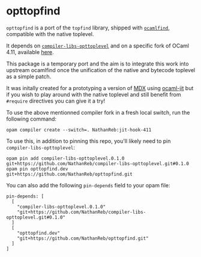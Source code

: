# opttopfind

`opttopfind` is a port of the `topfind` library, shipped with
[`ocamlfind`](https://github.com/ocaml/ocamlfind), compatible with the native toplevel.

It depends on [`compiler-libs-opttoplevel`](https://github.com/NathanReb/compiler-libs-opttoplevel)
and on a specific fork of OCaml 4.11, available
[here](https://github.com/NathanReb/ocaml/tree/jit-hook-411).

This package is a temporary port and the aim is to integrate this work into upstream ocamlfind
once the unification of the native and bytecode toplevel as a simple patch.

It was initally created for a prototyping a version of [MDX](https://github.com/realworldocaml/mdx)
using [ocaml-jit](https://github.com/NathanReb/ocaml-jit) but if you wish to play around with the
native toplevel and still benefit from `#require` directives you can give it a try!

To use the above mentionned compiler fork in a fresh local switch, run the following command:
```
opam compiler create --switch=. NathanReb:jit-hook-411
```

To use this, in addition to pinning this repo, you'll likely need to pin
`compiler-libs-opttoplevel`:
```
opam pin add compiler-libs-opttoplevel.0.1.0 git+https://github.com/NathanReb/compiler-libs-opttoplevel.git#0.1.0
opam pin opttopfind.dev git+https://github.com/NathanReb/opttopfind.git
```

You can also add the following `pin-depends` field to your opam file:
```
pin-depends: [
  [
    "compiler-libs-opttoplevel.0.1.0"
    "git+https://github.com/NathanReb/compiler-libs-opttoplevel.git#0.1.0"
  ]
  [
    "opttopfind.dev"
    "git+https://github.com/NathanReb/opttopfind.git"
  ]
]
```
